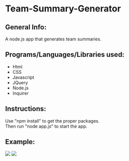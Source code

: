 # Team-Summary-Generator

## General Info:
A node.js app that generates team summaries.

## Programs/Languages/Libraries used:
* Html
* CSS
* Javascript
* JQuery
* Node.js
* Inquirer

## Instructions:
Use "npm install" to get the proper packages.
<br>
Then run "node app.js" to start the app.

## Example:

<img src="https://imgur.com/6b5quXu.jpg">

<img src="https://imgur.com/tVtDaIx.jpg">

